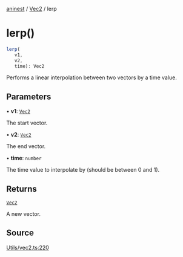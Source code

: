[aninest](../../index.md) / [Vec2](../index.md) / lerp

# lerp()

```ts
lerp(
   v1, 
   v2, 
   time): Vec2
```

Performs a linear interpolation between two vectors by a time value.

## Parameters

• **v1**: [`Vec2`](../type-aliases/Vec2.md)

The start vector.

• **v2**: [`Vec2`](../type-aliases/Vec2.md)

The end vector.

• **time**: `number`

The time value to interpolate by (should be between 0 and 1).

## Returns

[`Vec2`](../type-aliases/Vec2.md)

A new vector.

## Source

[Utils/vec2.ts:220](https://github.com/zphrs/aninest/blob/729a7d6/src/Utils/vec2.ts#L220)
